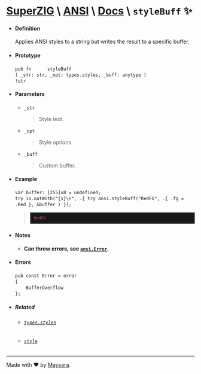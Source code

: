 
# **[SuperZIG](https://github.com/Super-ZIG)** \ **[ANSI](../../README.md)** \ **[Docs](../readme.md)** \ **`styleBuff`** ✨

- #### **Definition**

    Applies ANSI styles to a string but writes the result to a specific buffer.

- #### **Prototype**

    ```zig
    pub fn      styleBuff
    ( _str: str, _opt: types.styles, _buff: anytype )
    !str
    ```

- #### **Parameters**

  - `_str`
      
    > Style text.

  - `_opt`
    
    > Style options.

  - `_buff`
    
    > Custom buffer.

- #### **Example**

    ```zig
    var buffer: [255]u8 = undefined;
    try io.outWith("{s}\n", .{ try ansi.styleBuff("RedFG", .{ .fg = .Red }, &buffer ) });
    ```

    > ![res1](../dist/res2.png)

- #### **Notes**
  

    - **Can throw errors, see [`ansi.Error`](#errors).**

- #### **Errors**

    ```zig
    pub const Error = error
    {
        BufferOverflow
    };
    ```

- ##### Related

  - ###### [`types.styles`](../types/styles.md)
  
  - ###### [`style`](./style.md)

---

Made with ❤️ by [Maysara](http://github.com/maysara-elshewehy).